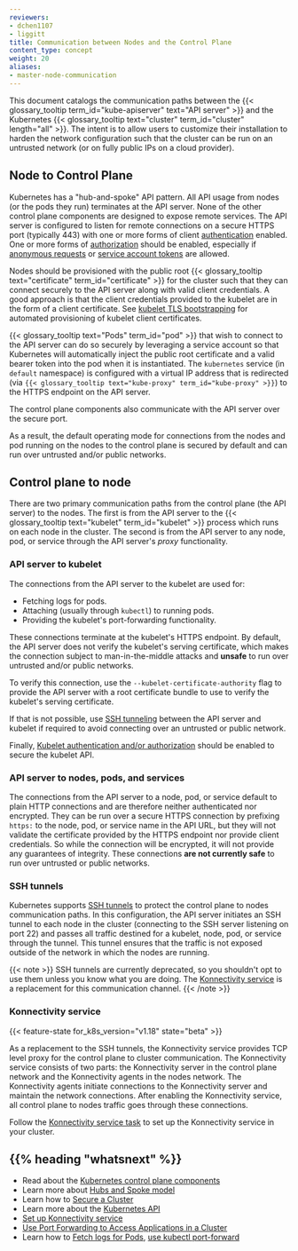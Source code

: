 ```yaml
---
reviewers:
- dchen1107
- liggitt
title: Communication between Nodes and the Control Plane
content_type: concept
weight: 20
aliases:
- master-node-communication
---
```


<!-- overview -->

This document catalogs the communication paths between the {{< glossary_tooltip term_id="kube-apiserver" text="API server" >}}
and the Kubernetes {{< glossary_tooltip text="cluster" term_id="cluster" length="all" >}}.
The intent is to allow users to customize their installation to harden the network configuration
such that the cluster can be run on an untrusted network (or on fully public IPs on a cloud
provider).

<!-- body -->

## Node to Control Plane

Kubernetes has a "hub-and-spoke" API pattern. All API usage from nodes (or the pods they run)
terminates at the API server. None of the other control plane components are designed to expose
remote services. The API server is configured to listen for remote connections on a secure HTTPS
port (typically 443) with one or more forms of client
[authentication](/docs/reference/access-authn-authz/authentication/) enabled.
One or more forms of [authorization](/docs/reference/access-authn-authz/authorization/) should be
enabled, especially if [anonymous requests](/docs/reference/access-authn-authz/authentication/#anonymous-requests)
or [service account tokens](/docs/reference/access-authn-authz/authentication/#service-account-tokens)
are allowed.

Nodes should be provisioned with the public root {{< glossary_tooltip text="certificate" term_id="certificate" >}} for the cluster such that they can
connect securely to the API server along with valid client credentials. A good approach is that the
client credentials provided to the kubelet are in the form of a client certificate. See
[kubelet TLS bootstrapping](/docs/reference/access-authn-authz/kubelet-tls-bootstrapping/)
for automated provisioning of kubelet client certificates.

{{< glossary_tooltip text="Pods" term_id="pod" >}} that wish to connect to the API server can do so securely by leveraging a service account so
that Kubernetes will automatically inject the public root certificate and a valid bearer token
into the pod when it is instantiated.
The `kubernetes` service (in `default` namespace) is configured with a virtual IP address that is
redirected (via `{{< glossary_tooltip text="kube-proxy" term_id="kube-proxy" >}}`) to the HTTPS endpoint on the API server.

The control plane components also communicate with the API server over the secure port.

As a result, the default operating mode for connections from the nodes and pod running on the
nodes to the control plane is secured by default and can run over untrusted and/or public
networks.

## Control plane to node

There are two primary communication paths from the control plane (the API server) to the nodes.
The first is from the API server to the {{< glossary_tooltip text="kubelet" term_id="kubelet" >}} process which runs on each node in the cluster.
The second is from the API server to any node, pod, or service through the API server's _proxy_
functionality.

### API server to kubelet

The connections from the API server to the kubelet are used for:

* Fetching logs for pods.
* Attaching (usually through `kubectl`) to running pods.
* Providing the kubelet's port-forwarding functionality.

These connections terminate at the kubelet's HTTPS endpoint. By default, the API server does not
verify the kubelet's serving certificate, which makes the connection subject to man-in-the-middle
attacks and **unsafe** to run over untrusted and/or public networks.

To verify this connection, use the `--kubelet-certificate-authority` flag to provide the API
server with a root certificate bundle to use to verify the kubelet's serving certificate.

If that is not possible, use [SSH tunneling](#ssh-tunnels) between the API server and kubelet if
required to avoid connecting over an
untrusted or public network.


Finally, [Kubelet authentication and/or authorization](/docs/reference/access-authn-authz/kubelet-authn-authz/)
should be enabled to secure the kubelet API.

### API server to nodes, pods, and services

The connections from the API server to a node, pod, or service default to plain HTTP connections
and are therefore neither authenticated nor encrypted. They can be run over a secure HTTPS
connection by prefixing `https:` to the node, pod, or service name in the API URL, but they will
not validate the certificate provided by the HTTPS endpoint nor provide client credentials. So
while the connection will be encrypted, it will not provide any guarantees of integrity. These
connections **are not currently safe** to run over untrusted or public networks.

### SSH tunnels

Kubernetes supports [SSH tunnels](https://www.ssh.com/academy/ssh/tunneling) to protect the control plane to nodes communication paths. In this
configuration, the API server initiates an SSH tunnel to each node in the cluster (connecting to
the SSH server listening on port 22) and passes all traffic destined for a kubelet, node, pod, or
service through the tunnel.
This tunnel ensures that the traffic is not exposed outside of the network in which the nodes are
running.

{{< note >}}
SSH tunnels are currently deprecated, so you shouldn't opt to use them unless you know what you
are doing. The [Konnectivity service](#konnectivity-service) is a replacement for this
communication channel.
{{< /note >}}

### Konnectivity service

{{< feature-state for_k8s_version="v1.18" state="beta" >}}

As a replacement to the SSH tunnels, the Konnectivity service provides TCP level proxy for the
control plane to cluster communication. The Konnectivity service consists of two parts: the
Konnectivity server in the control plane network and the Konnectivity agents in the nodes network.
The Konnectivity agents initiate connections to the Konnectivity server and maintain the network
connections.
After enabling the Konnectivity service, all control plane to nodes traffic goes through these
connections.

Follow the [Konnectivity service task](/docs/tasks/extend-kubernetes/setup-konnectivity/) to set
up the Konnectivity service in your cluster.

## {{% heading "whatsnext" %}}

* Read about the [Kubernetes control plane components](/docs/concepts/overview/components/#control-plane-components)
* Learn more about [Hubs and Spoke model](https://book.kubebuilder.io/multiversion-tutorial/conversion-concepts.html#hubs-spokes-and-other-wheel-metaphors)
* Learn how to [Secure a Cluster](/docs/tasks/administer-cluster/securing-a-cluster/) 
* Learn more about the [Kubernetes API](/docs/concepts/overview/kubernetes-api/)
* [Set up Konnectivity service](/docs/tasks/extend-kubernetes/setup-konnectivity/)
* [Use Port Forwarding to Access Applications in a Cluster](/docs/tasks/access-application-cluster/port-forward-access-application-cluster/)
* Learn how to [Fetch logs for Pods](/docs/tasks/debug/debug-application/debug-running-pod/#examine-pod-logs), [use kubectl port-forward](/docs/tasks/access-application-cluster/port-forward-access-application-cluster/#forward-a-local-port-to-a-port-on-the-pod)